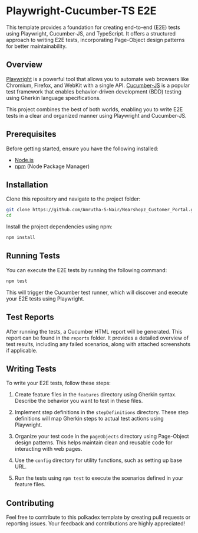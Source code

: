 # Playwright-Cucumber-TS E2E 
This template provides a foundation for creating end-to-end (E2E) tests using Playwright, Cucumber-JS, and TypeScript. It offers a structured approach to writing E2E tests, incorporating Page-Object design patterns for better maintainability.

## Overview

[Playwright](https://playwright.dev/) is a powerful tool that allows you to automate web browsers like Chromium, Firefox, and WebKit with a single API. [Cucumber-JS](https://github.com/cucumber/cucumber-js) is a popular test framework that enables behavior-driven development (BDD) testing using Gherkin language specifications.

This project combines the best of both worlds, enabling you to write E2E tests in a clear and organized manner using Playwright and Cucumber-JS.

## Prerequisites

Before getting started, ensure you have the following installed:

- [Node.js](https://nodejs.org/)
- [npm](https://www.npmjs.com/) (Node Package Manager)

## Installation

Clone this repository and navigate to the project folder:

```bash
git clone https://github.com/Amrutha-S-Nair/Nearshopz_Customer_Portal.git
cd 
```

Install the project dependencies using npm:

```bash
npm install
```

## Running Tests

You can execute the E2E tests by running the following command:

```bash
npm test
```

This will trigger the Cucumber test runner, which will discover and execute your E2E tests using Playwright.

## Test Reports

After running the tests, a Cucumber HTML report will be generated. This report can be found in the `reports` folder. It provides a detailed overview of test results, including any failed scenarios, along with attached screenshots if applicable.

## Writing Tests

To write your E2E tests, follow these steps:

1. Create feature files in the `features` directory using Gherkin syntax. Describe the behavior you want to test in these files.

2. Implement step definitions in the `stepDefinitions` directory. These step definitions will map Gherkin steps to actual test actions using Playwright.

3. Organize your test code in the `pageObjects` directory using Page-Object design patterns. This helps maintain clean and reusable code for interacting with web pages.

4. Use the `config` directory for utility functions, such as setting up base URL.

5. Run the tests using `npm test` to execute the scenarios defined in your feature files.

## Contributing

Feel free to contribute to this polkadex template by creating pull requests or reporting issues. Your feedback and contributions are highly appreciated!

